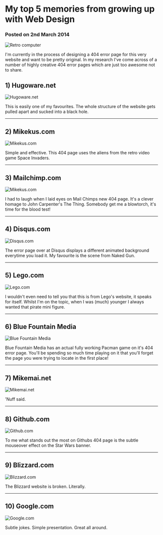 # My top 5 memories from growing up with Web Design
### Posted on 2nd March 2014

![Retro computer](https://raw.githubusercontent.com/WebDevLuke/My-Articles/master/2014-03-2-10-creative-404-error-pages/10-creative-404-error-pages.jpg)

I'm currently in the process of designing a 404 error page for this very website and want to be pretty original. In my research I've come across of a number of highly creative 404 error pages which are just too awesome not to share.

## 1) Hugoware.net

![Hugoware.net](https://raw.githubusercontent.com/WebDevLuke/My-Articles/master/2014-03-2-10-creative-404-error-pages/error_page_01.jpg)

This is easily one of my favourites. The whole structure of the website gets pulled apart and sucked into a black hole.

------

## 2) Mikekus.com

![Mikekus.com](https://raw.githubusercontent.com/WebDevLuke/My-Articles/master/2014-03-2-10-creative-404-error-pages/error_page_02.jpg)

Simple and effective. This 404 page uses the aliens from the retro video game Space Invaders.

------

## 3) Mailchimp.com

![Mikekus.com](https://raw.githubusercontent.com/WebDevLuke/My-Articles/master/2014-03-2-10-creative-404-error-pages/error_page_03.jpg)

I had to laugh when I laid eyes on Mail Chimps new 404 page. It's a clever homage to John Carpenter's The Thing. Somebody get me a blowtorch, it's time for the blood test!

------

## 4) Disqus.com

![Disqus.com](https://raw.githubusercontent.com/WebDevLuke/My-Articles/master/2014-03-2-10-creative-404-error-pages/error_page_04.jpg)

The error page over at Disqus displays a different animated background everytime you load it. My favourite is the scene from Naked Gun.

------

## 5) Lego.com

![Lego.com](https://raw.githubusercontent.com/WebDevLuke/My-Articles/master/2014-03-2-10-creative-404-error-pages/error_page_05.jpg)

I wouldn't even need to tell you that this is from Lego's website, it speaks for itself. Whilst I'm on the topic, when I was (much) younger I always wanted that pirate mini figure.

------

## 6) Blue Fountain Media

![Blue Fountain Media](https://raw.githubusercontent.com/WebDevLuke/My-Articles/master/2014-03-2-10-creative-404-error-pages/error_page_06.jpg)

Blue Fountain Media has an actual fully working Pacman game on it's 404 error page. You'll be spending so much time playing on it that you'll forget the page you were trying to locate in the first place!

------

## 7) Mikemai.net

![Mikemai.net](https://raw.githubusercontent.com/WebDevLuke/My-Articles/master/2014-03-2-10-creative-404-error-pages/error_page_07.jpg)

'Nuff said.

------

## 8) Github.com

![Github.com](https://raw.githubusercontent.com/WebDevLuke/My-Articles/master/2014-03-2-10-creative-404-error-pages/error_page_08.jpg)

To me what stands out the most on Githubs 404 page is the subtle mouseover effect on the Star Wars banner.

------

## 9) Blizzard.com

![Blizzard.com](https://raw.githubusercontent.com/WebDevLuke/My-Articles/master/2014-03-2-10-creative-404-error-pages/error_page_09.jpg)

The Blizzard website is broken. Literally.

------

## 10) Google.com

![Google.com](https://raw.githubusercontent.com/WebDevLuke/My-Articles/master/2014-03-2-10-creative-404-error-pages/error_page_10.jpg)

Subtle jokes. Simple presentation. Great all around.